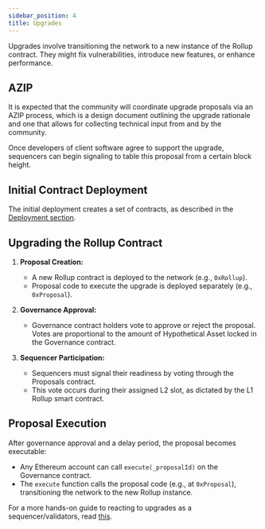 ```yaml
---
sidebar_position: 4
title: Upgrades
---
```


Upgrades involve transitioning the network to a new instance of the Rollup contract. They might fix vulnerabilities, introduce new features, or enhance performance.

## AZIP

It is expected that the community will coordinate upgrade proposals via an AZIP process, which is a design document outlining the upgrade rationale and one that allows for collecting technical input from and by the community. 

Once developers of client software agree to support the upgrade, sequencers can begin signaling to table this proposal from a certain block height.

## Initial Contract Deployment

The initial deployment creates a set of contracts, as described in the [Deployment section](../deployments/what_is_deployment.md).

## Upgrading the Rollup Contract

1. **Proposal Creation:**
   - A new Rollup contract is deployed to the network (e.g., `0xRollup`).
   - Proposal code to execute the upgrade is deployed separately (e.g., `0xProposal`).

2. **Governance Approval:**
   - Governance contract holders vote to approve or reject the proposal. Votes are proportional to the amount of Hypothetical Asset locked in the Governance contract.

3. **Sequencer Participation:**
   - Sequencers must signal their readiness by voting through the Proposals contract.
   - This vote occurs during their assigned L2 slot, as dictated by the L1 Rollup smart contract.

## Proposal Execution

After governance approval and a delay period, the proposal becomes executable:

- Any Ethereum account can call `execute(_proposalId)` on the Governance contract.
- The `execute` function calls the proposal code (e.g., at `0xProposal`), transitioning the network to the new Rollup instance.

For a more hands-on guide to reacting to upgrades as a sequencer/validators, read [this](../../guides/reacting_to_upgrades.md).